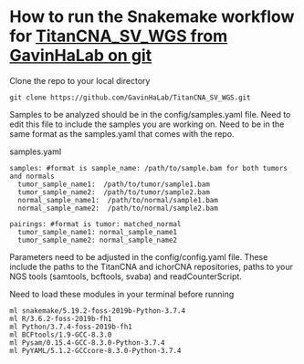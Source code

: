 # How to run the Snakemake workflow for [TitanCNA_SV_WGS from GavinHaLab on git](https://github.com/GavinHaLab/TitanCNA_SV_WGS)

Clone the repo to your local directory
```
git clone https://github.com/GavinHaLab/TitanCNA_SV_WGS.git
```

Samples to be analyzed should be in the config/samples.yaml file. Need to edit this file to include the samples you are working on. Need to be in the same format as the samples.yaml that comes with the repo.

samples.yaml
```
samples: #format is sample_name: /path/to/sample.bam for both tumors and normals
  tumor_sample_name1:  /path/to/tumor/sample1.bam
  tumor_sample_name2:  /path/to/tumor/sample2.bam
  normal_sample_name1:  /path/to/normal/sample1.bam
  normal_sample_name2:  /path/to/normal/sample2.bam

pairings: #format is tumor: matched_normal
  tumor_sample_name1: normal_sample_name1
  tumor_sample_name2: normal_sample_name2
```

Parameters need to be adjusted in the config/config.yaml file. These include the paths to the TitanCNA and ichorCNA repositories, paths to your NGS tools (samtools, bcftools, svaba) and readCounterScript.

Need to load these modules in your terminal before running
```
ml snakemake/5.19.2-foss-2019b-Python-3.7.4
ml R/3.6.2-foss-2019b-fh1
ml Python/3.7.4-foss-2019b-fh1
ml BCFtools/1.9-GCC-8.3.0
ml Pysam/0.15.4-GCC-8.3.0-Python-3.7.4
ml PyYAML/5.1.2-GCCcore-8.3.0-Python-3.7.4
```

